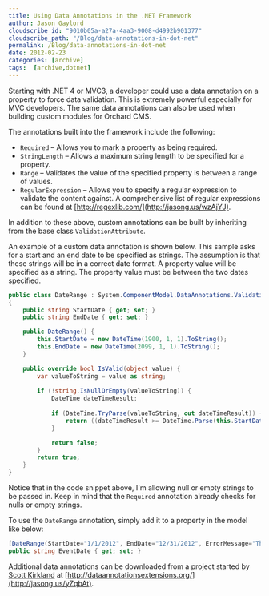 ```yaml
---
title: Using Data Annotations in the .NET Framework
author: Jason Gaylord
cloudscribe_id: "9010b05a-a27a-4aa3-9008-d4992b901377"
cloudscribe_path: "/Blog/data-annotations-in-dot-net"
permalink: /Blog/data-annotations-in-dot-net
date: 2012-02-23
categories: [archive]
tags:  [archive,dotnet]
---
```


Starting with .NET 4 or MVC3, a developer could use a data annotation on a property to force data validation. This is extremely powerful especially for MVC developers. The same data annotations can also be used when building custom modules for Orchard CMS.

The annotations built into the framework include the following:

- `Required` – Allows you to mark a property as being required.
- `StringLength` – Allows a maximum string length to be specified for a property.
- `Range` – Validates the value of the specified property is between a range of values.
- `RegularExpression` – Allows you to specify a regular expression to validate the content against. A comprehensive list of regular expressions can be found at [http://regexlib.com/](http://jasong.us/wzAjYJ).

In addition to these above, custom annotations can be built by inheriting from the base class `ValidationAttribute`.

An example of a custom data annotation is shown below. This sample asks for a start and an end date to be specified as strings. The assumption is that these strings will be in a correct date format. A property value will be specified as a string. The property value must be between the two dates specified.

```csharp
public class DateRange : System.ComponentModel.DataAnnotations.ValidationAttribute
{
    public string StartDate { get; set; }
    public string EndDate { get; set; }

    public DateRange() {
        this.StartDate = new DateTime(1900, 1, 1).ToString();
        this.EndDate = new DateTime(2099, 1, 1).ToString();
    }

    public override bool IsValid(object value) {
        var valueToString = value as string;
            
        if (!string.IsNullOrEmpty(valueToString)) {
            DateTime dateTimeResult;
                
            if (DateTime.TryParse(valueToString, out dateTimeResult)) {
                return ((dateTimeResult >= DateTime.Parse(this.StartDate)) && (dateTimeResult <= DateTime.Parse(this.EndDate)));
            }

            return false;
        }
        return true;
    }
}
```

Notice that in the code snippet above, I'm allowing null or empty strings to be passed in. Keep in mind that the `Required` annotation already checks for nulls or empty strings.

To use the `DateRange` annotation, simply add it to a property in the model like below:

```csharp
[DateRange(StartDate="1/1/2012", EndDate="12/31/2012", ErrorMessage="The date must be during the 2012 calendar year.")]
public string EventDate { get; set; }
```

Additional data annotations can be downloaded from a project started by [Scott Kirkland](http://jasong.us/x6XWbz) at [http://dataannotationsextensions.org/](http://jasong.us/yZqbAt).